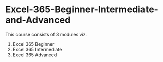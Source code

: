 # Excel-365-Beginner-Intermediate-and-Advanced
This course consists of 3 modules viz.
1. Excel 365 Beginner
2. Excel 365 Intermediate
3. Excel 365 Advanced
